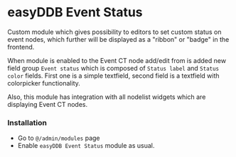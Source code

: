 # easyDDB Event Status

Custom module which gives possibility to editors to set custom status on event nodes, which further will be displayed as
a "ribbon" or "badge" in the frontend.

When module is enabled to the Event  CT node add/edit from is added new field group ```Event status``` which is composed of
```Status label``` and ```Status color``` fields. First one is a simple textfield, second field is a textfield with
colorpicker functionality.

Also, this module has integration with all nodelist widgets which are displaying Event CT nodes.

### Installation
- Go to ```@/admin/modules``` page
- Enable ```easyDDB Event Status``` module as usual.
